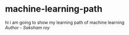 # machine-learning-path
hi i am going to show my learning path of machine learning
<br> 
<i>Author - Saksham roy</i>
